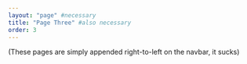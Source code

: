 ```yaml
---
layout: "page" #necessary
title: "Page Three" #also necessary
order: 3
---
```


(These pages are simply appended right-to-left on the navbar, it sucks)